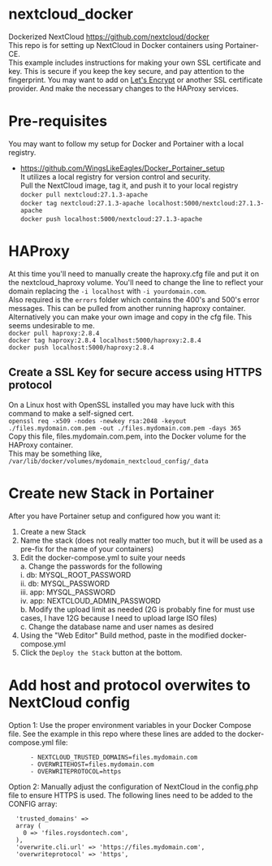 # nextcloud_docker
Dockerized NextCloud https://github.com/nextcloud/docker  
This repo is for setting up NextCloud in Docker containers using Portainer-CE.  
This example includes instructions for making your own SSL certificate and key.  This is secure if you keep the key secure, and pay attention to the fingerprint.  You may want to add on <a href="https://letsencrypt.org/how-it-works/">Let's Encrypt</a> or another SSL certificate provider.  And make the necessary changes to the HAProxy services.  

# Pre-requisites
You may want to follow my setup for Docker and Portainer with a local registry.  
- https://github.com/WingsLikeEagles/Docker_Portainer_setup  
It utilizes a local registry for version control and security.  
Pull the NextCloud image, tag it, and push it to your local registry  
`docker pull nextcloud:27.1.3-apache`  
`docker tag nextcloud:27.1.3-apache localhost:5000/nextcloud:27.1.3-apache`  
`docker push localhost:5000/nextcloud:27.1.3-apache`  

# HAProxy
At this time you'll need to manually create the haproxy.cfg file and put it on the nextcloud_haproxy volume.  You'll need to change the line to reflect your domain replacing the `-i localhost` with `-i yourdomain.com`.  
Also required is the `errors` folder which contains the 400's and 500's error messages.  This can be pulled from another running haproxy container.   
Alternatively you can make your own image and copy in the cfg file.  This seems undesirable to me.  
`docker pull haproxy:2.8.4`  
`docker tag haproxy:2.8.4 localhost:5000/haproxy:2.8.4`  
`docker push localhost:5000/haproxy:2.8.4`

## Create a SSL Key for secure access using HTTPS protocol
On a Linux host with OpenSSL installed you may have luck with this command to make a self-signed cert.  
`openssl req -x509 -nodes -newkey rsa:2048 -keyout ./files.mydomain.com.pem -out ./files.mydomain.com.pem -days 365`  
Copy this file, files.mydomain.com.pem, into the Docker volume for the HAProxy container.  
This may be something like, `/var/lib/docker/volumes/mydomain_nextcloud_config/_data`  

# Create new Stack in Portainer
After you have Portainer setup and configured how you want it:  
1. Create a new Stack  
2. Name the stack (does not really matter too much, but it will be used as a pre-fix for the name of your containers)  
3. Edit the docker-compose.yml to suite your needs  
  a. Change the passwords for the following  
    i. db: MYSQL_ROOT_PASSWORD  
    ii. db: MYSQL_PASSWORD  
    iii. app: MYSQL_PASSWORD  
    iv. app: NEXTCLOUD_ADMIN_PASSWORD  
  b. Modify the upload limit as needed (2G is probably fine for must use cases, I have 12G because I need to upload large ISO files)  
  c. Change the database name and user names as desired  
5. Using the "Web Editor" Build method, paste in the modified docker-compose.yml  
6. Click the `Deploy the Stack` button at the bottom.  

# Add host and protocol overwites to NextCloud config
Option 1: Use the proper environment variables in your Docker Compose file.  See the example in this repo where these  lines are added to the docker-compose.yml file:  
```
      - NEXTCLOUD_TRUSTED_DOMAINS=files.mydomain.com  
      - OVERWRITEHOST=files.mydomain.com  
      - OVERWRITEPROTOCOL=https  
```

Option 2: Manually adjust the configuration of NextCloud in the config.php file to ensure HTTPS is used.  The following lines need to be added to the CONFIG array:  
```
  'trusted_domains' =>
  array (
    0 => 'files.roysdontech.com',
  ),
  'overwrite.cli.url' => 'https://files.mydomain.com',
  'overwriteprotocol' => 'https',
```
